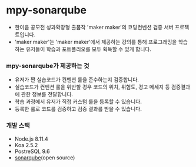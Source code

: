# mpy-sonarqube
* 한이음 공모전 성과확장형 출품작 'maker maker'의 코딩컨벤션 검증 서버 프로젝트입니다.
* 'maker maker'는 'maker maker'에서 제공하는 강의를 통해 프로그래밍을 학습하는 유저들이 학습과 포트폴리오를 모두 획득할 수 있게 합니다.

### mpy-sonarqube가 제공하는 것
* 유저가 짠 실습코드가 컨벤션 룰을 준수하는지 검증합니다.
* 실습코드가 컨벤션 룰을 위반할 경우 코드의 위치, 위험도, 경고 메세지 등 검증결과에 관한 정보를 전달합니다. 
* 학습 과정에서 유저가 직접 커스텀 룰을 등록할 수 있습니다.
* 등록한 룰로 코드를 검증하고 검증 결과를 받을 수 있습니다.

### 개발 스택
* Node.js 8.11.4 
* Koa 2.5.2
* PostreSQL 9.6
* [sonarqube](https://www.sonarqube.org/)(open source)
